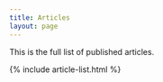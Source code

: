 ```yaml
---
title: Articles
layout: page
---
```

This is the full list of published articles.

{% include article-list.html %}
